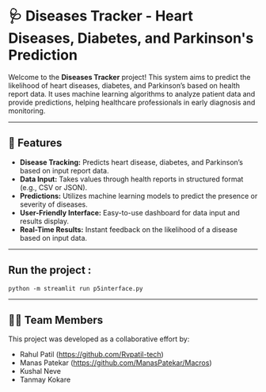 # 🩺 Diseases Tracker - Heart Diseases, Diabetes, and Parkinson's Prediction

Welcome to the **Diseases Tracker** project! This system aims to predict the likelihood of heart diseases, diabetes, and Parkinson’s based on health report data. It uses machine learning algorithms to analyze patient data and provide predictions, helping healthcare professionals in early diagnosis and monitoring.

---

## 🚀 Features

- **Disease Tracking:** Predicts heart disease, diabetes, and Parkinson’s based on input report data.
- **Data Input:** Takes values through health reports in structured format (e.g., CSV or JSON).
- **Predictions:** Utilizes machine learning models to predict the presence or severity of diseases.
- **User-Friendly Interface:** Easy-to-use dashboard for data input and results display.
- **Real-Time Results:** Instant feedback on the likelihood of a disease based on input data.

---
## Run the project :
<code>python -m streamlit run p5interface.py
</code>

---

## 👨‍💻 Team Members

This project was developed as a collaborative effort by:

- Rahul Patil (https://github.com/Rvpatil-tech)
- Manas Patekar (https://github.com/ManasPatekar/Macros)
- Kushal Neve
- Tanmay Kokare
